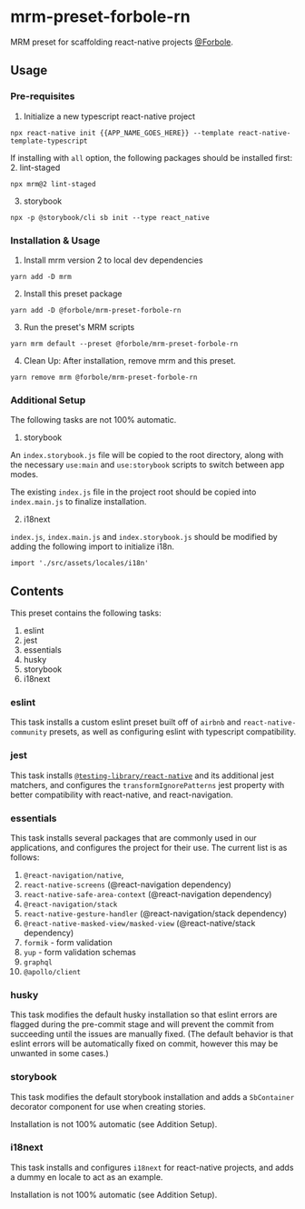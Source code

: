 # mrm-preset-forbole-rn

MRM preset for scaffolding react-native projects [@Forbole](https://github.com/forbole).

## Usage
### Pre-requisites
1. Initialize a new typescript react-native project
```shell
npx react-native init {{APP_NAME_GOES_HERE}} --template react-native-template-typescript
```

If installing with `all` option, the following packages should be installed first:
2. lint-staged
```shell
npx mrm@2 lint-staged
```
3. storybook
```shell
npx -p @storybook/cli sb init --type react_native
```

### Installation & Usage
1. Install mrm version 2 to local dev dependencies
```shell
yarn add -D mrm
```
2. Install this preset package
```shell
yarn add -D @forbole/mrm-preset-forbole-rn
```
3. Run the preset's MRM scripts
```shell
yarn mrm default --preset @forbole/mrm-preset-forbole-rn 
```
4. Clean Up: After installation, remove mrm and this preset.
```shell
yarn remove mrm @forbole/mrm-preset-forbole-rn 
```

### Additional Setup
The following tasks are not 100% automatic.
1. storybook

An `index.storybook.js` file will be copied to the root directory, along with the necessary `use:main` and `use:storybook` scripts to switch between app modes. 

The existing `index.js` file in the project root should be copied into `index.main.js` to finalize installation.

2. i18next

`index.js`, `index.main.js` and `index.storybook.js` should be modified by adding the following import to initialize i18n.
```shell
import './src/assets/locales/i18n'
```

## Contents
This preset contains the following tasks:
1. eslint
2. jest
3. essentials
4. husky
5. storybook
6. i18next

### eslint
This task installs a custom eslint preset built off of `airbnb` and `react-native-community` presets, as well as configuring eslint with typescript compatibility.

### jest
This task installs [`@testing-library/react-native`](https://www.npmjs.com/package/@testing-library/react-native) and its additional jest matchers, and configures the `transformIgnorePatterns` jest property with better compatibility with react-native, and react-navigation.

### essentials
This task installs several packages that are commonly used in our applications, and configures the project for their use. The current list is as follows:
1. `@react-navigation/native`,
2. `react-native-screens` (@react-navigation dependency)
3. `react-native-safe-area-context` (@react-navigation dependency)
4. `@react-navigation/stack`
5. `react-native-gesture-handler` (@react-navigation/stack dependency)
6. `@react-native-masked-view/masked-view` (@react-native/stack dependency)
7. `formik` - form validation
8. `yup` - form validation schemas
9. `graphql`
10. `@apollo/client`

### husky
This task modifies the default husky installation so that eslint errors are flagged during the pre-commit stage and will prevent the commit from succeeding until the issues are manually fixed. (The default behavior is that eslint errors will be automatically fixed on commit, however this may be unwanted in some cases.)

### storybook
This task modifies the default storybook installation and adds a `SbContainer` decorator component for use when creating stories.

Installation is not 100% automatic (see Addition Setup).

### i18next
This task installs and configures `i18next` for react-native projects, and adds a dummy en locale to act as an example.

Installation is not 100% automatic (see Addition Setup).
